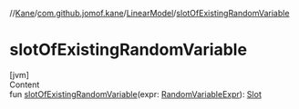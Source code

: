 //[Kane](../../index.md)/[com.github.jomof.kane](../index.md)/[LinearModel](index.md)/[slotOfExistingRandomVariable](slot-of-existing-random-variable.md)



# slotOfExistingRandomVariable  
[jvm]  
Content  
fun [slotOfExistingRandomVariable](slot-of-existing-random-variable.md)(expr: [RandomVariableExpr](../-random-variable-expr/index.md)): [Slot](../-slot/index.md)  



